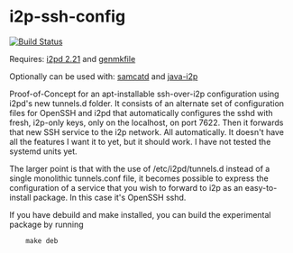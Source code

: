 # i2p-ssh-config

[![Build Status](https://travis-ci.org/eyedeekay/i2p-ssh-config.svg?branch=master)](https://travis-ci.org/eyedeekay/i2p-ssh-config)

Requires: [i2pd 2.21](https://github.com/purplei2p/i2pd/) and [genmkfile](https://github.com/whonix/genmkfile/)

Optionally can be used with: [samcatd](https://github.com/eyedeekay/sam-forwarder) and [java-i2p](https://geti2p.net)

Proof-of-Concept for an apt-installable ssh-over-i2p configuration using i2pd's
new tunnels.d folder. It consists of an alternate set of configuration files for
OpenSSH and i2pd that automatically configures the sshd with fresh, i2p-only
keys, only on the localhost, on port 7622. Then it forwards that new SSH service
to the i2p network. All automatically. It doesn't have all the features I want
it to yet, but it should work. I have not tested the systemd units yet.

The larger point is that with the use of /etc/i2pd/tunnels.d instead of a single
monolithic tunnels.conf file, it becomes possible to express the configuration
of a service that you wish to forward to i2p as an easy-to-install package. In
this case it's OpenSSH sshd.

If you have debuild and make installed, you can build the experimental package
by running

        make deb
